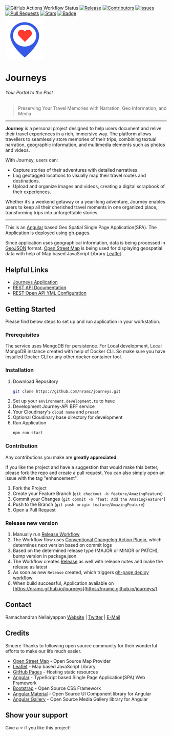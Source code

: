 ![GitHub Actions Workflow Status](https://img.shields.io/github/actions/workflow/status/nramc/journeys/ci-workflow.yml?branch=main&style=flat&logoColor=ff0)
[![Release](https://img.shields.io/github/release/nramc/journeys.svg?style=for-the-badge?logoColor=fff&style=flat)](https://github.com/nramc/journeys/releases)
[![Contributors](https://img.shields.io/github/contributors/nramc/journeys.svg?style=for-the-badge?logoColor=fff&style=flat)](https://github.com/nramc/journeys/graphs/contributors)
[![Issues](https://img.shields.io/github/issues/nramc/journeys.svg?style=for-the-badge?logoColor=fff&style=flat)](https://github.com/nramc/journeys/issues)
[![Pull Requests](https://img.shields.io/github/issues-pr/nramc/journeys.svg?style=for-the-badge?logoColor=fff&style=flat)](https://github.com/nramc/journeys/pulls)
[![Stars](https://img.shields.io/github/stars/nramc/journeys.svg?style=for-the-badge?logoColor=fff&style=flat)](https://github.com/nramc/journeys/stargazers)
[![Badge](https://img.shields.io/badge/-LinkedIn-black.svg?style=for-the-badge&logo=linkedin&colorB=159&style=flat)](https://www.linkedin.com/in/ramachandran-nellaiyappan/)

![Journey](src/assets/logo/apple-icon-120x120.png "Journey")

# Journeys

###### Your Portal to the Past

> Preserving Your Travel Memories with Narration, Geo Information, and Media

<hr />

**Journey** is a personal project designed to help users document and relive their travel experiences in a rich, immersive way. The platform allows travellers to seamlessly store memories of their trips, combining textual narration, geographic information, and multimedia elements such as photos and videos.

With Journey, users can:

* Capture stories of their adventures with detailed narratives.
* Log geotagged locations to visually map their travel routes and destinations.
* Upload and organize images and videos, creating a digital scrapbook of their experiences.

Whether it’s a weekend getaway or a year-long adventure, Journey enables users to keep all their cherished travel moments in one organized place, transforming trips into unforgettable stories.

---

This is an [Angular](https://angular.io/) based Geo Spatial Single Page Application(SPA).
The Application is deployed using [gh-pages](https://pages.github.com/).

Since application uses geographical information, data is being processed in [GeoJSON](https://datatracker.ietf.org/doc/html/rfc7946) format.
[Open Street Map](https://www.openstreetmap.org/) is being used for displaying geospatial data with help of Map based JavaScript Library [Leaflet](https://leafletjs.com/).

## Helpful Links

- [Journeys Application](https://nramc.github.io/journeys/)
- [REST API Documentation](https://journey-api-nxm5.onrender.com/doc/swagger-ui.html)
- [REST Open API YML Configuration](https://journey-api-nxm5.onrender.com/doc/openapi)

## Getting Started

Please find below steps to set up and run application in your workstation.

### Prerequisites

The service uses MongoDB for persistence.
For Local development, Local MongoDB instance created with help of Docker CLI.
So make sure you have installed Docker CLI or any other docker container tool.

### Installation

1. Download Repository
   ```sh
   git clone https://github.com/nramc/journeys.git 
   ```
2. Set up your `environment.development.ts` to have
3. Development Journey-API BFF service
4. Your Cloudinary's `cloud name` and `preset`
5. Optional Cloudinary base directory for development
6. Run Application
   ```sh
   npm run start
   ```

### Contribution

Any contributions you make are **greatly appreciated**.

If you like the project and have a suggestion that would make this better, please fork the repo and create a pull request.
You can also simply open an issue with the tag "enhancement".

1. Fork the Project
2. Create your Feature Branch (`git checkout -b feature/AmazingFeature`)
3. Commit your Changes (`git commit -m 'feat: Add the AmazingFeature'`)
4. Push to the Branch (`git push origin feature/AmazingFeature`)
5. Open a Pull Request

### Release new version

1. Manually run [Release Workflow](https://github.com/nramc/journeys/actions/workflows/cd-workflow.yml)
2. The Workflow flow uses [Conventional Changelog Action Plugin](https://github.com/marketplace/actions/conventional-changelog-action), which determines next version based on commit logs
3. Based on the determined release type (MAJOR or MINOR or PATCH), bump version in package.json
4. The Workflow creates [Release](https://github.com/nramc/journeys/releases) as well with release notes and make the release as latest
5. As soon as new `Release` created, which triggers [gh-page deploy workflow](https://github.com/nramc/journeys/actions/workflows/pages/pages-build-deployment)
6. When build successful, Application available on [https://nramc.github.io/journeys](https://nramc.github.io/journeys/)

## Contact

Ramachandran Nellaiyappan [Website](https://github.com/nramc) | [Twitter](https://twitter.com/ram_n_74) | [E-Mail](mailto:ramachandrannellai@gmail.com)

## Credits

Sincere Thanks to following open source community for their wonderful efforts to make our life much easier.

- [Open Street Map](https://www.openstreetmap.org) - Open Source Map Provider
- [Leaflet](https://leafletjs.com) - Map based JavaScript Library
- [GitHub Pages](https://pages.github.com/) - Hosting static resources
- [Angular](https://angular.io/) - TypeScript based Single Page Application(SPA) Web Framework
- [Bootstrap](https://getbootstrap.com/) - Open Source CSS Framework
- [Angular Material](https://material.angular.io/) - Open Source UI Component library for Angular
- [Angular Gallery](https://github.com/MurhafSousli/ngx-gallery/wiki) - Open Source Media Gallery library for Angular

## Show your support

Give a ⭐️ if you like this project!
